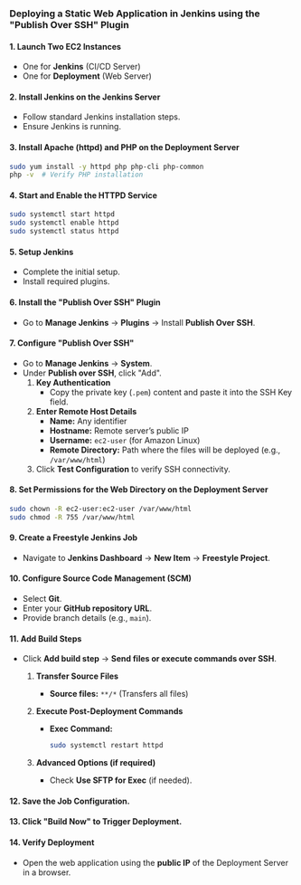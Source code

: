 ### **Deploying a Static Web Application in Jenkins using the "Publish Over SSH" Plugin**

#### **1. Launch Two EC2 Instances**

- One for **Jenkins** (CI/CD Server)
- One for **Deployment** (Web Server)

#### **2. Install Jenkins on the Jenkins Server**

- Follow standard Jenkins installation steps.
- Ensure Jenkins is running.

#### **3. Install Apache (httpd) and PHP on the Deployment Server**

```sh
sudo yum install -y httpd php php-cli php-common
php -v  # Verify PHP installation
```

#### **4. Start and Enable the HTTPD Service**

```sh
sudo systemctl start httpd
sudo systemctl enable httpd
sudo systemctl status httpd
```

#### **5. Setup Jenkins**

- Complete the initial setup.
- Install required plugins.

#### **6. Install the "Publish Over SSH" Plugin**

- Go to **Manage Jenkins** → **Plugins** → Install **Publish Over SSH**.

#### **7. Configure "Publish Over SSH"**

- Go to **Manage Jenkins** → **System**.
- Under **Publish over SSH**, click "Add".
  1.  **Key Authentication**
      - Copy the private key (`.pem`) content and paste it into the SSH Key field.
  2.  **Enter Remote Host Details**
      - **Name:** Any identifier
      - **Hostname:** Remote server’s public IP
      - **Username:** `ec2-user` (for Amazon Linux)
      - **Remote Directory:** Path where the files will be deployed (e.g., `/var/www/html`)
  3.  Click **Test Configuration** to verify SSH connectivity.

#### **8. Set Permissions for the Web Directory on the Deployment Server**

```sh
sudo chown -R ec2-user:ec2-user /var/www/html
sudo chmod -R 755 /var/www/html
```

#### **9. Create a Freestyle Jenkins Job**

- Navigate to **Jenkins Dashboard** → **New Item** → **Freestyle Project**.

#### **10. Configure Source Code Management (SCM)**

- Select **Git**.
- Enter your **GitHub repository URL**.
- Provide branch details (e.g., `main`).

#### **11. Add Build Steps**

- Click **Add build step** → **Send files or execute commands over SSH**.

  1.  **Transfer Source Files**
      - **Source files:** `**/*` (Transfers all files)
  2.  **Execute Post-Deployment Commands**

      - **Exec Command:**
        ```sh
        sudo systemctl restart httpd
        ```

  3.  **Advanced Options (if required)**
      - Check **Use SFTP for Exec** (if needed).

#### **12. Save the Job Configuration.**

#### **13. Click "Build Now" to Trigger Deployment.**

#### **14. Verify Deployment**

- Open the web application using the **public IP** of the Deployment Server in a browser.

